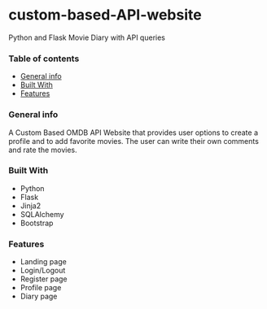 # custom-based-API-website
Python and Flask Movie Diary with API queries


### Table of contents
* [General info](#general-info)
* [Built With](#build-with)
* [Features](#features)



### General info
A Custom Based OMDB API Website that provides user options to create a profile and to add favorite movies. The user can write their own comments and rate the movies.

### Built With
- Python
- Flask
- Jinja2
- SQLAlchemy
- Bootstrap

### Features
- Landing page 
- Login/Logout
- Register page
- Profile page
- Diary page

